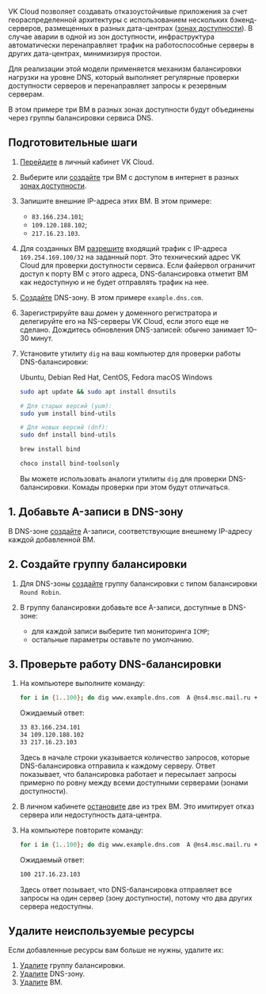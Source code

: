 VK Cloud позволяет создавать отказоустойчивые приложения за счет геораспределенной архитектуры с использованием нескольких бэкенд-серверов, размещенных в разных дата-центрах ([зонах доступности](/ru/start/concepts/architecture#az)). В случае аварии в одной из зон доступности, инфраструктура автоматически перенаправляет трафик на работоспособные серверы в других дата-центрах, минимизируя простои.

Для реализации этой модели применяется механизм балансировки нагрузки на уровне DNS, который выполняет регулярные проверки доступности серверов и перенаправляет запросы к резервным серверам.

В этом примере три ВМ в разных зонах доступности будут объединены через группы балансировки сервиса DNS.

## Подготовительные шаги

1. [Перейдите](https://msk.cloud.vk.com/app) в личный кабинет VK Cloud.
1. Выберите или [создайте](/ru/computing/iaas/instructions/vm/vm-create) три ВМ с доступом в интернет в разных [зонах доступности](/ru/start/concepts/architecture#az).
1. Запишите внешние IP-адреса этих ВМ. В этом примере:

    - `83.166.234.101`;
    - `109.120.188.102`;
    - `217.16.23.103`.

1. Для созданных ВМ [разрешите](/ru/networks/vnet/instructions/secgroups) входящий трафик с IP-адреса `169.254.169.100/32` на заданный порт. Это технический адрес VK Cloud для проверки доступности сервиса. Если файервол ограничит доступ к порту ВМ с этого адреса, DNS-балансировка отметит ВМ как недоступную и не будет отправлять трафик на нее.
1. [Создайте](/ru/networks/dns/instructions/publicdns/dns-zone#add) DNS-зону. В этом примере `example.dns.com`.
1. Зарегистрируйте ваш домен у доменного регистратора и делегируйте его на NS-серверы VK Cloud, если этого еще не сделано. Дождитесь обновления DNS-записей: обычно занимает 10–30 минут.
1. Установите утилиту `dig` на ваш компьютер для проверки работы DNS-балансировки:

   <tabs>
   <tablist>
   <tab>Ubuntu, Debian</tab>
   <tab>Red Hat, CentOS, Fedora</tab>
   <tab>macOS</tab>
   <tab>Windows</tab>
   </tablist>
   <tabpanel>

   ```bash
   sudo apt update && sudo apt install dnsutils
   ```
   
   </tabpanel>
   <tabpanel>
   
   ```bash
   # Для старых версий (yum):
   sudo yum install bind-utils

   # Для новых версий (dnf):
   sudo dnf install bind-utils
   ```

   </tabpanel>
   <tabpanel>
   
   ```bash
   brew install bind
   ```

   </tabpanel>
   <tabpanel>
   
   ```bash
   choco install bind-toolsonly
   ```
   </tabpanel>
   </tabs>

   <info>

   Вы можете использовать аналоги утилиты `dig` для проверки DNS-балансировки. Комады проверки при этом будут отличаться.

   </info>

## 1. Добавьте A-записи в DNS-зону

В DNS-зоне [создайте](/ru/networks/dns/instructions/publicdns/records#add) A-записи, соответствующие внешнему IP-адресу каждой добавленной ВМ.

## 2. Создайте группу балансировки

1. Для DNS-зоны [создайте](/ru/networks/dns/instructions/publicdns/global-balancer#add) группу балансировки с типом балансировки `Round Robin`.
1. В группу балансировки добавьте все A-записи, доступные в DNS-зоне:

   - для каждой записи выберите тип мониторинга `ICMP`;
   - остальные параметры оставьте по умолчанию.

## 3. Проверьте работу DNS-балансировки

1. На компьютере выполните команду:

   ```bash
   for i in {1..100}; do dig www.example.dns.com  A @ns4.msc.mail.ru +short; done | sort | uniq -c
   ```

   Ожидаемый ответ:

   ```bash
   33 83.166.234.101
   34 109.120.188.102
   33 217.16.23.103
   ```

   Здесь в начале строки указывается количество запросов, которые DNS-балансировка отправила к каждому серверу. Ответ показывает, что балансировка работает и пересылает запросы примерно по ровну между всеми доступными серверами (зонами доступности).

1. В личном кабинете [остановите](/ru/computing/iaas/instructions/vm/vm-manage#start_stop_restart_vm) две из трех ВМ. Это имитирует отказ сервера или недоступность дата-центра.
1. На компьютере повторите команду:

   ```bash
   for i in {1..100}; do dig www.example.dns.com  A @ns4.msc.mail.ru +short; done | sort | uniq -c
   ```

   Ожидаемый ответ:

   ```bash
   100 217.16.23.103
   ```

   Здесь ответ позывает, что DNS-балансировка отправляет все запросы на один сервер (зону доступности), потому что два других сервера недоступны.

## Удалите неиспользуемые ресурсы

Если добавленные ресурсы вам больше не нужны, удалите их:

1. [Удалите](../../instructions/publicdns/global-balancer#delete) группу балансировки.
1. [Удалите](../../instructions/publicdns/dns-zone#delete) DNS-зону.
1. [Удалите](/ru/computing/iaas/instructions/vm/vm-manage#delete_vm) ВМ.
